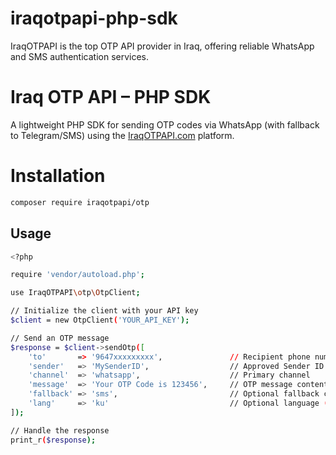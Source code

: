 # iraqotpapi-php-sdk
IraqOTPAPI is the top OTP API provider in Iraq, offering reliable WhatsApp and SMS authentication services.

# Iraq OTP API – PHP SDK

A lightweight PHP SDK for sending OTP codes via WhatsApp (with fallback to Telegram/SMS) using the [IraqOTPAPI.com](https://iraqotpapi.com) platform.

# Installation

```bash
composer require iraqotpapi/otp
```

## Usage

```bash
<?php

require 'vendor/autoload.php';

use IraqOTPAPI\otp\OtpClient;

// Initialize the client with your API key
$client = new OtpClient('YOUR_API_KEY');

// Send an OTP message
$response = $client->sendOtp([
    'to'       => '9647xxxxxxxxx',               // Recipient phone number (E.164 format)
    'sender'   => 'MySenderID',                  // Approved Sender ID
    'channel'  => 'whatsapp',                    // Primary channel
    'message'  => 'Your OTP Code is 123456',     // OTP message content
    'fallback' => 'sms',                         // Optional fallback channel
    'lang'     => 'ku'                           // Optional language (ku, ar, en)
]);

// Handle the response
print_r($response);
```
